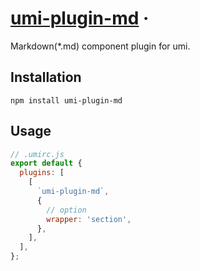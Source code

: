 # [umi-plugin-md](#) &middot;

Markdown(\*.md) component plugin for umi.

## Installation

```
npm install umi-plugin-md
```

## Usage

```js
// .umirc.js
export default {
  plugins: [
    [
      `umi-plugin-md`,
      {
        // option
        wrapper: 'section',
      },
    ],
  ],
};
```
